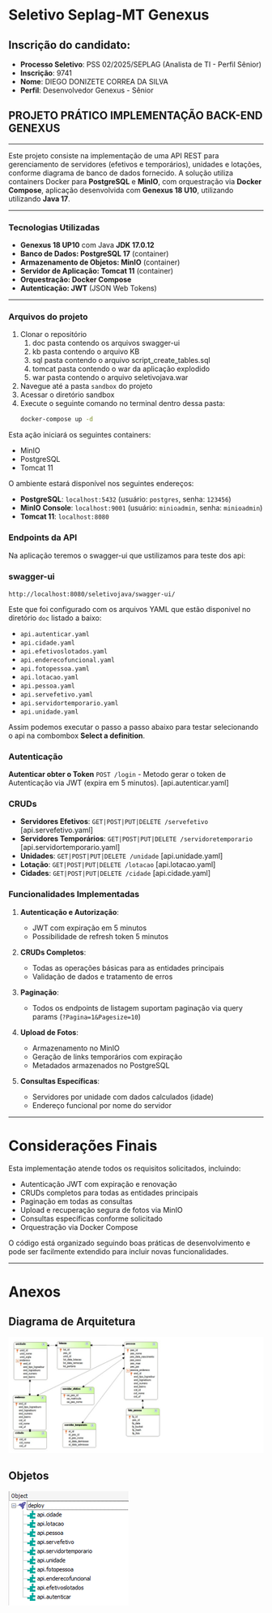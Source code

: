 # Seletivo Seplag-MT Genexus

## Inscrição do candidato:

- **Processo Seletivo**: PSS 02/2025/SEPLAG (Analista de TI - Perfil Sênior)
- **Inscrição**: 9741
- **Nome**: DIEGO DONIZETE CORREA DA SILVA
- **Perfil**: Desenvolvedor Genexus - Sênior


## PROJETO PRÁTICO IMPLEMENTAÇÃO BACK-END GENEXUS


---


Este projeto consiste na implementação de uma API REST para gerenciamento de servidores (efetivos e temporários), unidades e lotações, conforme diagrama de banco de dados fornecido. A solução utiliza containers Docker para **PostgreSQL** e **MinIO**, com orquestração via **Docker Compose**, aplicação desenvolvida com **Genexus 18 U10**, utilizando utilizando **Java 17**.


---

### Tecnologias Utilizadas

 - **Genexus 18 UP10** com Java **JDK 17.0.12** 
 - **Banco de Dados: PostgreSQL 17** (container) 
 - **Armazenamento de Objetos: MinIO** (container) 
 - **Servidor de Aplicação: Tomcat 11** (container) 
 - **Orquestração: Docker Compose** 
 - **Autenticação: JWT** (JSON Web Tokens) 

---

### Arquivos do projeto
1. Clonar o repositório
   1. doc pasta contendo os arquivos swagger-ui
   2. kb pasta contendo o arquivo KB
   3. sql pasta contendo o arquivo script_create_tables.sql
   4. tomcat pasta contendo o war da aplicação explodido
   5. war pasta contendo o arquivo seletivojava.war
2. Navegue até a pasta `sandbox` do projeto
3. Acessar o diretório sandbox
4. Execute o seguinte comando no terminal dentro dessa pasta:
    ```sh
    docker-compose up -d
    ```
    
  Esta ação iniciará os seguintes containers:
   - MinIO
   - PostgreSQL
   - Tomcat 11
   

O ambiente estará disponível nos seguintes endereços:

- **PostgreSQL**: `localhost:5432` (usuário: `postgres`, senha: `123456`)
- **MinIO Console**: `localhost:9001` (usuário: `minioadmin`, senha: `minioadmin`)
- **Tomcat 11**: `localhost:8080`

### **Endpoints da API**

Na aplicação teremos o swagger-ui que ustilizamos para teste dos api:

### **swagger-ui**
    
    http://localhost:8080/seletivojava/swagger-ui/

Este que foi configurado com os arquivos YAML que estão disponivel no diretório `doc` listado a baixo:

- `api.autenticar.yaml`
- `api.cidade.yaml`
- `api.efetivoslotados.yaml`
- `api.enderecofuncional.yaml`
- `api.fotopessoa.yaml`
- `api.lotacao.yaml`
- `api.pessoa.yaml`
- `api.servefetivo.yaml`
- `api.servidortemporario.yaml`
- `api.unidade.yaml`

Assim podemos executar o passo a passo abaixo para testar selecionando o api na combombox **Select a definition**.

### **Autenticação**

**Autenticar obter o Token** `POST /login` - Metodo gerar o token de Autenticação via JWT (expira em 5 minutos). [api.autenticar.yaml]

### **CRUDs**

- **Servidores Efetivos**: `GET|POST|PUT|DELETE /servefetivo` [api.servefetivo.yaml]
- **Servidores Temporários**: `GET|POST|PUT|DELETE /servidoretemporario` [api.servidortemporario.yaml]
- **Unidades**: `GET|POST|PUT|DELETE /unidade` [api.unidade.yaml]
- **Lotação**: `GET|POST|PUT|DELETE /lotacao` [api.lotacao.yaml]
- **Cidades**: `GET|POST|PUT|DELETE /cidade` [api.cidade.yaml]


### **Funcionalidades Implementadas**

1. **Autenticação e Autorização**:
   - JWT com expiração em 5 minutos
   - Possibilidade de refresh token 5 minutos

2. **CRUDs Completos**:
   - Todas as operações básicas para as entidades principais
   - Validação de dados e tratamento de erros

3. **Paginação**:
   - Todos os endpoints de listagem suportam paginação via query params (`?Pagina=1&Pagesize=10`)

4. **Upload de Fotos**:
   - Armazenamento no MinIO
   - Geração de links temporários com expiração
   - Metadados armazenados no PostgreSQL

5. **Consultas Específicas**:
   - Servidores por unidade com dados calculados (idade)
   - Endereço funcional por nome do servidor

---

# Considerações Finais

Esta implementação atende todos os requisitos solicitados, incluindo:
- Autenticação JWT com expiração e renovação
- CRUDs completos para todas as entidades principais
- Paginação em todas as consultas
- Upload e recuperação segura de fotos via MinIO
- Consultas específicas conforme solicitado
- Orquestração via Docker Compose

O código está organizado seguindo boas práticas de desenvolvimento e pode ser facilmente extendido para incluir novas funcionalidades.

---

# Anexos

## Diagrama de Arquitetura

![Diagrama de Arquitetura](./screenshots/diagrama.jpg)

## Objetos

![Preview do diagrama](./screenshots/objetos_api.png)